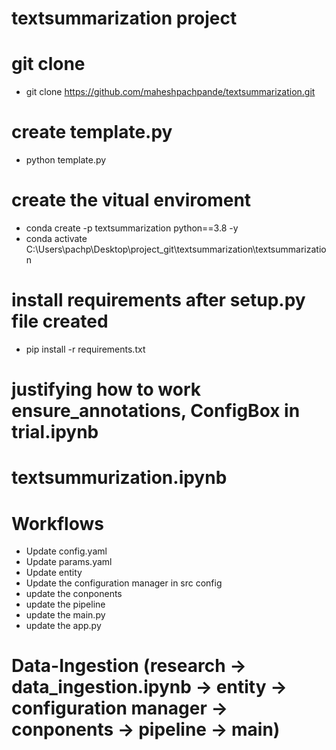 # textsummarization project

# git clone
- git clone https://github.com/maheshpachpande/textsummarization.git

# create template.py
- python template.py

# create the vitual enviroment
- conda create -p textsummarization python==3.8 -y
- conda activate C:\Users\pachp\Desktop\project_git\textsummarization\textsummarization

# install requirements after setup.py file created
- pip install -r requirements.txt

# justifying how to work ensure_annotations, ConfigBox in trial.ipynb

# textsummurization.ipynb

# Workflows
- Update config.yaml
- Update params.yaml
- Update entity
- Update the configuration manager in src config
- update the conponents
- update the pipeline
- update the main.py
- update the app.py

# Data-Ingestion (research -> data_ingestion.ipynb -> entity -> configuration manager -> conponents -> pipeline -> main)

# 
